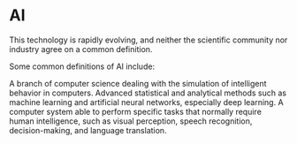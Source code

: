 # AI

This technology is rapidly evolving, and neither the scientific community nor industry agree on a common definition.

Some common definitions of AI include:

A branch of computer science dealing with the simulation of intelligent behavior in computers.
Advanced statistical and analytical methods such as machine learning and artificial neural networks, especially deep learning.
A computer system able to perform specific tasks that normally require human intelligence, such as visual perception, speech recognition, decision-making, and language translation.
